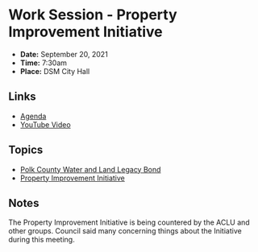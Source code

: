 # Work Session - Property Improvement Initiative

- **Date:** September 20, 2021
- **Time:** 7:30am
- **Place:** DSM City Hall

## Links

- [Agenda](https://councildocs.dsm.city/agendas/2021/20210920%20councilworksession.pdf?pdf=Agenda&t=1638989710465)
- [YouTube Video](https://youtu.be/YsWKxanqpj4)

## Topics

- [Polk County Water and Land Legacy Bond](https://www.dsm.city/document_center/City%20Clerk/Work%20Sessions/2021/PCWLL%20Partner%20Deck%209-8-21_PCWLL.pdf?pdf=Polk%20County%20Water%20and%20Land%20Legacy%20Bond&t=1638989710465)
- [Property Improvement Initiative](https://www.dsm.city/document_center/City%20Clerk/Work%20Sessions/2021/Property%20Improvement%20Initiative%20Presentation.pdf?pdf=Property%20Improvement%20Initiative&t=1638989710465)

## Notes

The Property Improvement Initiative is being countered by the ACLU and other groups. Council said many concerning things about the Initiative during this meeting.
